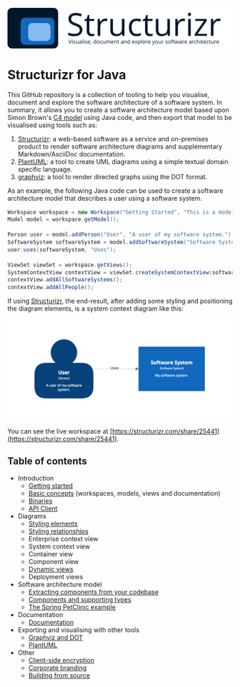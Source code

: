 ![Structurizr](docs/images/structurizr-banner.png)

# Structurizr for Java

This GitHub repository is a collection of tooling to help you visualise, document and explore the software architecture of a software system. In summary, it allows you to create a software architecture model based upon Simon Brown's [C4 model](https://structurizr.com/help/c4) using Java code, and then export that model to be visualised using tools such as:

1. [Structurizr](https://structurizr.com): a web-based software as a service and on-premises product to render software architecture diagrams and supplementary Markdown/AsciiDoc documentation.
1. [PlantUML](docs/plantuml.md): a tool to create UML diagrams using a simple textual domain specific language.
1. [graphviz](docs/graphviz-and-dot.md): a tool to render directed graphs using the DOT format.

As an example, the following Java code can be used to create a software architecture model that describes a user using a software system.

```java
Workspace workspace = new Workspace("Getting Started", "This is a model of my software system.");
Model model = workspace.getModel();

Person user = model.addPerson("User", "A user of my software system.");
SoftwareSystem softwareSystem = model.addSoftwareSystem("Software System", "My software system.");
user.uses(softwareSystem, "Uses");

ViewSet viewSet = workspace.getViews();
SystemContextView contextView = viewSet.createSystemContextView(softwareSystem, "context", "An example of a System Context diagram.");
contextView.addAllSoftwareSystems();
contextView.addAllPeople();
```

If using [Structurizr](https://structurizr.com), the end-result, after adding some styling and positioning the diagram elements, is a system context diagram like this:

![Getting Started with Structurizr for Java](docs/images/getting-started.png)

You can see the live workspace at [https://structurizr.com/share/25441](https://structurizr.com/share/25441).

## Table of contents

* Introduction
    * [Getting started](docs/getting-started.md)
    * [Basic concepts](docs/basic-concepts.md) (workspaces, models, views and documentation)
    * [Binaries](docs/binaries.md)
    * [API Client](docs/api-client.md)
* Diagrams
    * [Styling elements](docs/styling-elements.md)
    * [Styling relationships](docs/styling-relationships.md)
    * Enterprise context view
    * System context view
    * Container view
    * Component view
    * [Dynamic views](docs/dynamic-views.md)
    * Deployment views
* Software architecture model
    * [Extracting components from your codebase](docs/extracting-components.md)
    * [Components and supporting types](docs/supporting-types.md)
    * [The Spring PetClinic example](docs/spring-petclinic.md)
* Documentation
    * [Documentation](docs/documentation.md)
* Exporting and visualising with other tools
    * [Graphviz and DOT](docs/graphviz-and-dot.md)
    * [PlantUML](docs/plantuml.md)
* Other
    * [Client-side encryption](docs/client-side-encryption.md)
    * [Corporate branding](docs/corporate-branding.md)
    * [Building from source](docs/building.md)
